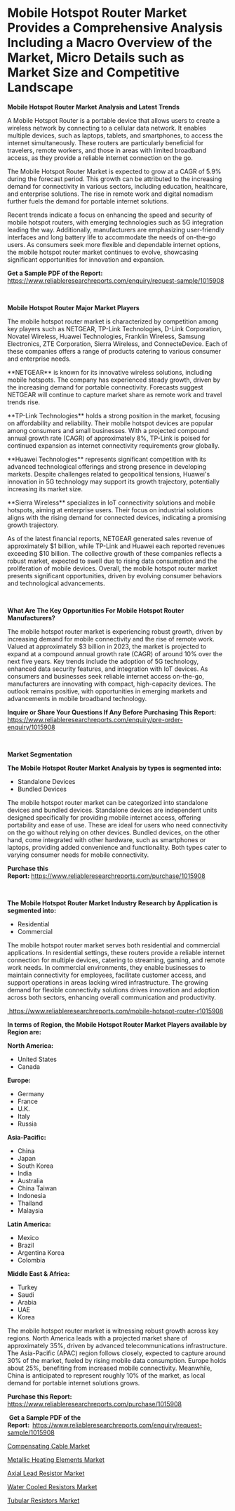 <p><h1>Mobile Hotspot Router Market Provides a Comprehensive Analysis Including a Macro Overview of the Market, Micro Details such as Market Size and Competitive Landscape</h1></p><p><strong>Mobile Hotspot Router Market Analysis and Latest Trends</strong></p>
<p><p>A Mobile Hotspot Router is a portable device that allows users to create a wireless network by connecting to a cellular data network. It enables multiple devices, such as laptops, tablets, and smartphones, to access the internet simultaneously. These routers are particularly beneficial for travelers, remote workers, and those in areas with limited broadband access, as they provide a reliable internet connection on the go.</p><p>The Mobile Hotspot Router Market is expected to grow at a CAGR of 5.9% during the forecast period. This growth can be attributed to the increasing demand for connectivity in various sectors, including education, healthcare, and enterprise solutions. The rise in remote work and digital nomadism further fuels the demand for portable internet solutions.</p><p>Recent trends indicate a focus on enhancing the speed and security of mobile hotspot routers, with emerging technologies such as 5G integration leading the way. Additionally, manufacturers are emphasizing user-friendly interfaces and long battery life to accommodate the needs of on-the-go users. As consumers seek more flexible and dependable internet options, the mobile hotspot router market continues to evolve, showcasing significant opportunities for innovation and expansion.</p></p>
<p><strong>Get a Sample PDF of the Report:&nbsp;</strong> <a href="https://www.reliableresearchreports.com/enquiry/request-sample/1015908?utm_campaign=16&utm_medium=2&utm_source=Github&utm_content=ia&utm_term=10022025&utm_id=mobile-hotspot-router">https://www.reliableresearchreports.com/enquiry/request-sample/1015908</a></p>
<p>&nbsp;</p>
<p><strong>Mobile Hotspot Router Major Market Players</strong></p>
<p><p>The mobile hotspot router market is characterized by competition among key players such as NETGEAR, TP-Link Technologies, D-Link Corporation, Novatel Wireless, Huawei Technologies, Franklin Wireless, Samsung Electronics, ZTE Corporation, Sierra Wireless, and ConnecteDevice. Each of these companies offers a range of products catering to various consumer and enterprise needs.</p><p>**NETGEAR** is known for its innovative wireless solutions, including mobile hotspots. The company has experienced steady growth, driven by the increasing demand for portable connectivity. Forecasts suggest NETGEAR will continue to capture market share as remote work and travel trends rise.</p><p>**TP-Link Technologies** holds a strong position in the market, focusing on affordability and reliability. Their mobile hotspot devices are popular among consumers and small businesses. With a projected compound annual growth rate (CAGR) of approximately 8%, TP-Link is poised for continued expansion as internet connectivity requirements grow globally.</p><p>**Huawei Technologies** represents significant competition with its advanced technological offerings and strong presence in developing markets. Despite challenges related to geopolitical tensions, Huawei's innovation in 5G technology may support its growth trajectory, potentially increasing its market size.</p><p>**Sierra Wireless** specializes in IoT connectivity solutions and mobile hotspots, aiming at enterprise users. Their focus on industrial solutions aligns with the rising demand for connected devices, indicating a promising growth trajectory.</p><p>As of the latest financial reports, NETGEAR generated sales revenue of approximately $1 billion, while TP-Link and Huawei each reported revenues exceeding $10 billion. The collective growth of these companies reflects a robust market, expected to swell due to rising data consumption and the proliferation of mobile devices. Overall, the mobile hotspot router market presents significant opportunities, driven by evolving consumer behaviors and technological advancements.</p></p>
<p>&nbsp;</p>
<p><strong>What Are The Key Opportunities For Mobile Hotspot Router Manufacturers?</strong></p>
<p><p>The mobile hotspot router market is experiencing robust growth, driven by increasing demand for mobile connectivity and the rise of remote work. Valued at approximately $3 billion in 2023, the market is projected to expand at a compound annual growth rate (CAGR) of around 10% over the next five years. Key trends include the adoption of 5G technology, enhanced data security features, and integration with IoT devices. As consumers and businesses seek reliable internet access on-the-go, manufacturers are innovating with compact, high-capacity devices. The outlook remains positive, with opportunities in emerging markets and advancements in mobile broadband technology.</p></p>
<p><strong>Inquire or Share Your Questions If Any Before Purchasing This Report:</strong> <a href="https://www.reliableresearchreports.com/enquiry/pre-order-enquiry/1015908?utm_campaign=16&utm_medium=2&utm_source=Github&utm_content=ia&utm_term=10022025&utm_id=mobile-hotspot-router">https://www.reliableresearchreports.com/enquiry/pre-order-enquiry/1015908</a></p>
<p>&nbsp;</p>
<p><strong>Market Segmentation</strong></p>
<p><strong>The Mobile Hotspot Router Market Analysis by types is segmented into:</strong></p>
<p><ul><li>Standalone Devices</li><li>Bundled Devices</li></ul></p>
<p><p>The mobile hotspot router market can be categorized into standalone devices and bundled devices. Standalone devices are independent units designed specifically for providing mobile internet access, offering portability and ease of use. These are ideal for users who need connectivity on the go without relying on other devices. Bundled devices, on the other hand, come integrated with other hardware, such as smartphones or laptops, providing added convenience and functionality. Both types cater to varying consumer needs for mobile connectivity.</p></p>
<p><strong>Purchase this Report:&nbsp;</strong><a href="https://www.reliableresearchreports.com/purchase/1015908?utm_campaign=16&utm_medium=2&utm_source=Github&utm_content=ia&utm_term=10022025&utm_id=mobile-hotspot-router">https://www.reliableresearchreports.com/purchase/1015908</a></p>
<p>&nbsp;</p>
<p><strong>The Mobile Hotspot Router Market Industry Research by Application is segmented into:</strong></p>
<p><ul><li>Residential</li><li>Commercial</li></ul></p>
<p><p>The mobile hotspot router market serves both residential and commercial applications. In residential settings, these routers provide a reliable internet connection for multiple devices, catering to streaming, gaming, and remote work needs. In commercial environments, they enable businesses to maintain connectivity for employees, facilitate customer access, and support operations in areas lacking wired infrastructure. The growing demand for flexible connectivity solutions drives innovation and adoption across both sectors, enhancing overall communication and productivity.</p></p>
<p><a href="https://www.reliableresearchreports.com/mobile-hotspot-router-r1015908?utm_campaign=16&utm_medium=2&utm_source=Github&utm_content=ia&utm_term=10022025&utm_id=mobile-hotspot-router">&nbsp;https://www.reliableresearchreports.com/mobile-hotspot-router-r1015908</a></p>
<p><strong>In terms of Region, the Mobile Hotspot Router Market Players available by Region are:</strong></p>
<p>
    <p> <strong> North America: </strong>
        <ul>
            <li>United States</li>
            <li>Canada</li>
        </ul>
        </p> 
    <p> <strong> Europe: </strong>
        <ul>
            <li>Germany</li>
            <li>France</li>
            <li>U.K.</li>
            <li>Italy</li>
            <li>Russia</li>
        </ul>
        </p> 
    <p> <strong> Asia-Pacific: </strong>
        <ul>
            <li>China</li>
            <li>Japan</li>
            <li>South Korea</li>
            <li>India</li>
            <li>Australia</li>
            <li>China Taiwan</li>
            <li>Indonesia</li>
            <li>Thailand</li>
            <li>Malaysia</li>
        </ul>
        </p> 
    <p> <strong> Latin America: </strong>
        <ul>
            <li>Mexico</li>
            <li>Brazil</li>
            <li>Argentina Korea</li>
            <li>Colombia</li>
        </ul>
        </p> 
    <p> <strong> Middle East & Africa: </strong>
        <ul>
            <li>Turkey</li>
            <li>Saudi</li>
            <li>Arabia</li>
            <li>UAE</li>
            <li>Korea</li>
        </ul>
    </p>
    </p>
<p><p>The mobile hotspot router market is witnessing robust growth across key regions. North America leads with a projected market share of approximately 35%, driven by advanced telecommunications infrastructure. The Asia-Pacific (APAC) region follows closely, expected to capture around 30% of the market, fueled by rising mobile data consumption. Europe holds about 25%, benefiting from increased mobile connectivity. Meanwhile, China is anticipated to represent roughly 10% of the market, as local demand for portable internet solutions grows.</p></p>
<p><strong>Purchase this Report: </strong><a href="https://www.reliableresearchreports.com/purchase/1015908?utm_campaign=16&utm_medium=2&utm_source=Github&utm_content=ia&utm_term=10022025&utm_id=mobile-hotspot-router">https://www.reliableresearchreports.com/purchase/1015908</a></p>
<p>&nbsp;<strong>Get a Sample PDF of the Report:&nbsp;&nbsp;</strong><a href="https://www.reliableresearchreports.com/enquiry/request-sample/1015908?utm_campaign=16&utm_medium=2&utm_source=Github&utm_content=ia&utm_term=10022025&utm_id=mobile-hotspot-router">https://www.reliableresearchreports.com/enquiry/request-sample/1015908</a></p>
<p><strong></strong></p>
<p><p><a href="https://github.com/raffadongraffadong/Market-Research-Report-List-1/blob/main/compensating-cable-market.md?utm_campaign=16&utm_medium=2&utm_source=Github&utm_content=ia&utm_term=10022025&utm_id=mobile-hotspot-router">Compensating Cable Market</a></p><p><a href="https://github.com/njockebogris/Market-Research-Report-List-1/blob/main/metallic-heating-elements-market.md?utm_campaign=16&utm_medium=2&utm_source=Github&utm_content=ia&utm_term=10022025&utm_id=mobile-hotspot-router">Metallic Heating Elements Market</a></p><p><a href="https://github.com/peddicehle/Market-Research-Report-List-1/blob/main/axial-lead-resistor-market.md?utm_campaign=16&utm_medium=2&utm_source=Github&utm_content=ia&utm_term=10022025&utm_id=mobile-hotspot-router">Axial Lead Resistor Market</a></p><p><a href="https://github.com/abantolemox08/Market-Research-Report-List-1/blob/main/water-cooled-resistors-market.md?utm_campaign=16&utm_medium=2&utm_source=Github&utm_content=ia&utm_term=10022025&utm_id=mobile-hotspot-router">Water Cooled Resistors Market</a></p><p><a href="https://github.com/ahmalaloanne/Market-Research-Report-List-1/blob/main/tubular-resistors-market.md?utm_campaign=16&utm_medium=2&utm_source=Github&utm_content=ia&utm_term=10022025&utm_id=mobile-hotspot-router">Tubular Resistors Market</a></p></p>
